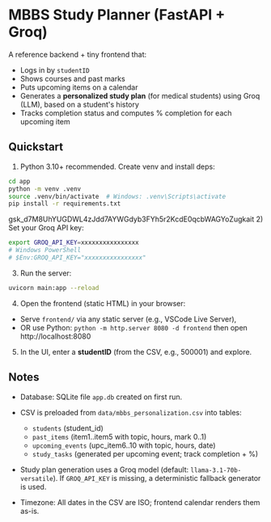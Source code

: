 # MBBS Study Planner (FastAPI + Groq)

A reference backend + tiny frontend that:
- Logs in by `studentID`
- Shows courses and past marks
- Puts upcoming items on a calendar
- Generates a **personalized study plan** (for medical students) using Groq (LLM), based on a student's history
- Tracks completion status and computes % completion for each upcoming item

## Quickstart

1) Python 3.10+ recommended. Create venv and install deps:

```bash
cd app
python -m venv .venv
source .venv/bin/activate  # Windows: .venv\Scripts\activate
pip install -r requirements.txt
```
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
2) Set your Groq API key:

```bash
export GROQ_API_KEY=xxxxxxxxxxxxxxxx
# Windows PowerShell
# $Env:GROQ_API_KEY="xxxxxxxxxxxxxxxx"
```

3) Run the server:

```bash
uvicorn main:app --reload
```

4) Open the frontend (static HTML) in your browser:
- Serve `frontend/` via any static server (e.g., VSCode Live Server),
- OR use Python: `python -m http.server 8080 -d frontend` then open http://localhost:8080

5) In the UI, enter a **studentID** (from the CSV, e.g., 500001) and explore.

## Notes

- Database: SQLite file `app.db` created on first run.
- CSV is preloaded from `data/mbbs_personalization.csv` into tables:
  - `students` (student_id)
  - `past_items` (item1..item5 with topic, hours, mark 0..1)
  - `upcoming_events` (upc_item6..10 with topic, hours, date)
  - `study_tasks` (generated per upcoming event; track completion + %)

- Study plan generation uses a Groq model (default: `llama-3.1-70b-versatile`).
  If `GROQ_API_KEY` is missing, a deterministic fallback generator is used.

- Timezone: All dates in the CSV are ISO; frontend calendar renders them as-is.
